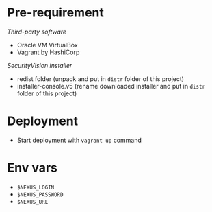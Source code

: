 # Pre-requirement
*Third-party software*
* Oracle VM VirtualBox
* Vagrant by HashiCorp

*SecurityVision installer*
* redist folder (unpack and put in `distr` folder of this project)
* installer-console.v5 (rename downloaded installer and put in `distr` folder of this project)

# Deployment
* Start deployment with `vagrant up` command

# Env vars
* `$NEXUS_LOGIN`
* `$NEXUS_PASSWORD`
* `$NEXUS_URL`
